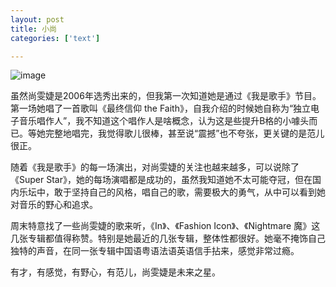 ```yaml
---
layout: post
title: 小尚
categories: ['text']

---
```


![image](http://blog.fangming.li/images/blog/laure-shang.jpg)

虽然尚雯婕是2006年选秀出来的，但我第一次知道她是通过《我是歌手》节目。第一场她唱了一首歌叫《最终信仰 the Faith》，自我介绍的时候她自称为“独立电子音乐唱作人”，我不知道这个唱作人是啥概念，认为这是些提升B格的小噱头而已。等她完整地唱完，我觉得歌儿很棒，甚至说“震撼”也不夸张，更关键的是范儿很正。

<!--more-->

随着《我是歌手》的每一场演出，对尚雯婕的关注也越来越多，可以说除了《Super Star》，她的每场演唱都是成功的，虽然我知道她不太可能夺冠，但在国内乐坛中，敢于坚持自己的风格，唱自己的歌，需要极大的勇气，从中可以看到她对音乐的野心和追求。

周末特意找了一些尚雯婕的歌来听，《In》、《Fashion Icon》、《Nightmare 魔》这几张专辑都值得称赞。特别是她最近的几张专辑，整体性都很好。她毫不掩饰自己独特的声音，在同一张专辑中国语粤语法语英语信手拈来，感觉非常过瘾。

有才，有感觉，有野心，有范儿，尚雯婕是未来之星。